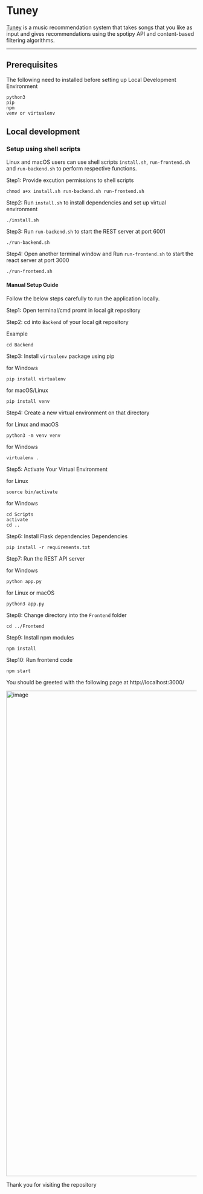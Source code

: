 # Tuney


[Tuney](https://your-tuney.herokuapp.com/) is a music recommendation system that takes songs that you like as input and gives recommendations using the spotipy API and content-based filtering algorithms. 

-----


## Prerequisites
The following need to installed before setting up Local Development Environment
```
python3
pip
npm
venv or virtualenv
```

## Local development

### Setup using shell scripts

Linux and macOS users can use shell scripts ``install.sh``, ``run-frontend.sh`` and ``run-backend.sh`` to perform respective functions. 

Step1: Provide excution permissions to shell scripts
```
chmod a+x install.sh run-backend.sh run-frontend.sh 
```

Step2: Run ``install.sh`` to install dependencies and set up virtual environment 

```
./install.sh
```

Step3: Run ``run-backend.sh`` to start the REST server at port 6001

```
./run-backend.sh
```

Step4: Open another terminal window and Run ``run-frontend.sh`` to start the react server at port 3000

```
./run-frontend.sh
```

#### Manual Setup Guide

Follow the below steps carefully to run the application locally.

Step1: Open terminal/cmd promt in local git repository

Step2: cd into ``Backend`` of your local git repository

Example

```
cd Backend
```
Step3: Install ``virtualenv`` package using pip

for Windows

```
pip install virtualenv
```

for macOS/Linux

```
pip install venv
```


Step4: Create a new virtual environment on that directory

for Linux and macOS
```
python3 -m venv venv 
```
for Windows
```
virtualenv .
```

Step5: Activate Your Virtual Environment

for Linux
```
source bin/activate
```
for Windows
```
cd Scripts
activate
cd ..
```

Step6: Install Flask dependencies Dependencies

```
pip install -r requirements.txt
```

Step7: Run the REST API server

for Windows
```
python app.py
```

for Linux or macOS
```
python3 app.py
```

Step8: Change directory into the ``Frontend`` folder
```
cd ../Frontend
```
Step9: Install npm modules

```
npm install
```

Step10: Run frontend code

```
npm start
```

You should be greeted with the following page at http://localhost:3000/

<img width="1280" alt="image" src="https://user-images.githubusercontent.com/76606666/170835715-e2cec5cc-6335-456f-b2ef-30bc142577b4.png">

Thank you for visiting the repository
